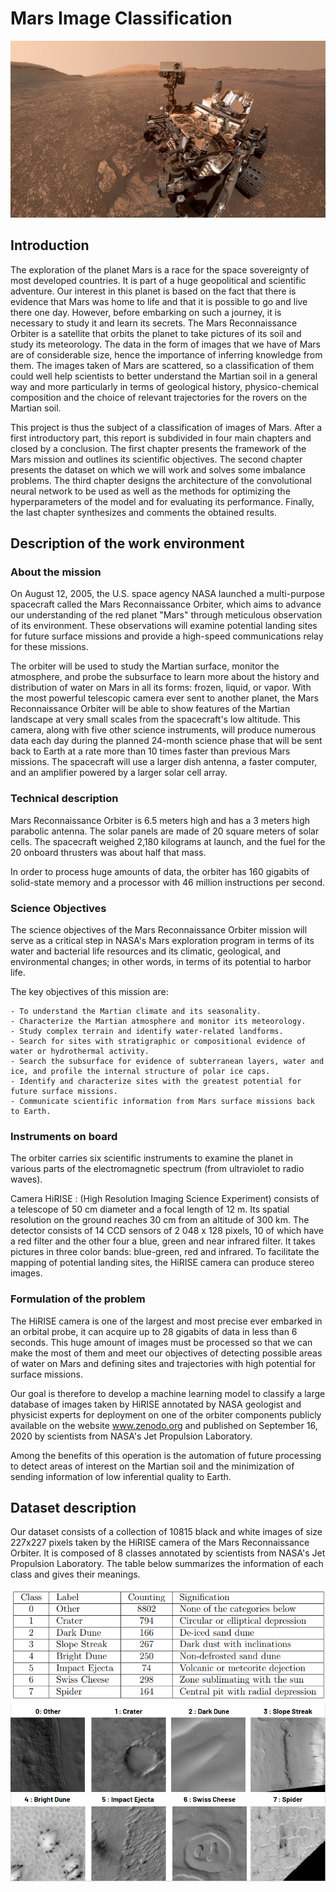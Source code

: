 # Mars Image Classification 


<img src="https://github.com/OUTLAOUAIT/Mars-image-Classification/blob/main/Images/Cover.jpg"/>

## Introduction

The exploration of the planet Mars is a race for the space sovereignty of most developed countries. It is part of a huge geopolitical and scientific adventure. Our interest in this planet is based on the fact that there is evidence that Mars was home to life and that it is possible to go and live there one day. However, before embarking on such a journey, it is necessary to study it and learn its secrets. The Mars Reconnaissance Orbiter is a satellite that orbits the planet to take pictures of its soil and study its meteorology. The data in the form of images that we have of Mars are of considerable size, hence the importance of inferring knowledge from them. The images taken of Mars are scattered, so a classification of them could well help scientists to better understand the Martian soil in a general way and more particularly in terms of geological history, physico-chemical composition and the choice of relevant trajectories for the rovers on the Martian soil. 

This project is thus the subject of a classification of images of Mars. After a first introductory part, this report is subdivided in four main chapters and closed by a conclusion. The first chapter presents the framework of the Mars mission and outlines its scientific objectives. The second chapter presents the dataset on which we will work and solves some imbalance problems. The third chapter designs the architecture of the convolutional neural network to be used as well as the methods for optimizing the hyperparameters of the model and for evaluating its performance. Finally, the last chapter synthesizes and comments the obtained results.

## Description of the work environment 

### About the mission

On August 12, 2005, the U.S. space agency NASA launched a multi-purpose spacecraft called the Mars Reconnaissance Orbiter, which aims to advance our understanding of the red planet "Mars" through meticulous observation of its environment. These observations will examine potential landing sites for future surface missions and provide a high-speed communications relay for these missions.

The orbiter will be used to study the Martian surface, monitor the atmosphere, and probe the subsurface to learn more about the history and distribution of water on Mars in all its forms: frozen, liquid, or vapor. With the most powerful telescopic camera ever sent to another planet, the Mars Reconnaissance Orbiter will be able to show features of the Martian landscape at very small scales from the spacecraft's low altitude. This camera, along with five other science instruments, will produce numerous data each day during the planned 24-month science phase that will be sent back to Earth at a rate more than 10 times faster than previous Mars missions. The spacecraft will use a larger dish antenna, a faster computer, and an amplifier powered by a larger solar cell array.

### Technical description

Mars Reconnaissance Orbiter is 6.5 meters high and has a 3 meters high parabolic antenna. The solar panels are made of 20 square meters of solar cells. The spacecraft weighed 2,180 kilograms at launch, and the fuel for the 20 onboard thrusters was about half that mass.

In order to process huge amounts of data, the orbiter has 160 gigabits of solid-state memory and a processor with 46 million instructions per second.

### Science Objectives

The science objectives of the Mars Reconnaissance Orbiter mission will serve as a critical step in NASA's Mars exploration program in terms of its water and bacterial life resources and its climatic, geological, and environmental changes; in other words, in terms of its potential to harbor life.

The key objectives of this mission are:

	- To understand the Martian climate and its seasonality.
	- Characterize the Martian atmosphere and monitor its meteorology.
	- Study complex terrain and identify water-related landforms.
	- Search for sites with stratigraphic or compositional evidence of water or hydrothermal activity.
	- Search the subsurface for evidence of subterranean layers, water and ice, and profile the internal structure of polar ice caps.
	- Identify and characterize sites with the greatest potential for future surface missions.
	- Communicate scientific information from Mars surface missions back to Earth.
 
 ### Instruments on board

The orbiter carries six scientific instruments to examine the planet in various parts of the electromagnetic spectrum (from ultraviolet to radio waves).

Camera HiRISE : (High Resolution Imaging Science Experiment) consists of a telescope of 50 cm diameter and a focal length of 12 m. Its spatial resolution on the ground reaches 30 cm from an altitude of 300 km. The detector consists of 14 CCD sensors of 2 048 x 128 pixels, 10 of which have a red filter and the other four a blue, green and near infrared filter. It takes pictures in three color bands: blue-green, red and infrared. To facilitate the mapping of potential landing sites, the HiRISE camera can produce stereo images.

### Formulation of the problem

The HiRISE camera is one of the largest and most precise ever embarked in an orbital probe, it can acquire up to 28 gigabits of data in less than 6 seconds. This huge amount of images must be processed so that we can make the most of them and meet our objectives of detecting possible areas of water on Mars and defining sites and trajectories with high potential for surface missions.

Our goal is therefore to develop a machine learning model to classify a large database of images taken by HiRISE annotated by NASA geologist and physicist experts for deployment on one of the orbiter components publicly available on the website www.zenodo.org and published on September 16, 2020 by scientists from NASA's Jet Propulsion Laboratory.

Among the benefits of this operation is the automation of future processing to detect areas of interest on the Martian soil and the minimization of sending information of low inferential quality to Earth.

## Dataset description
Our dataset consists of a collection of 10815 black and white images of size 227x227 pixels taken by the HiRISE camera of the Mars Reconnaissance Orbiter. It is composed of 8 classes annotated by scientists from NASA's Jet Propulsion Laboratory. The table below summarizes the information of each class and gives their meanings.


<img src="https://github.com/OUTLAOUAIT/Mars-image-Classification/blob/main/Images/classes.PNG"/>

<img src="https://github.com/OUTLAOUAIT/Mars-image-Classification/blob/main/Images/Gallery.PNG"/>

 
